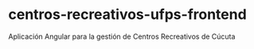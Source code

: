 # centros-recreativos-ufps-frontend
Aplicación Angular para la gestión de Centros Recreativos de Cúcuta
